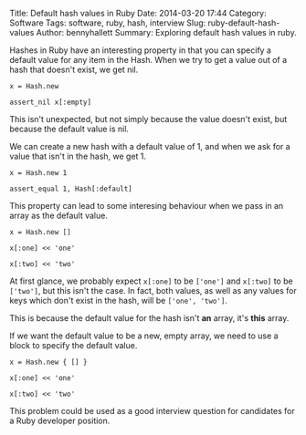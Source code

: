 Title: Default hash values in Ruby
Date: 2014-03-20 17:44
Category: Software
Tags: software, ruby, hash, interview
Slug: ruby-default-hash-values
Author: bennyhallett
Summary: Exploring default hash values in ruby.

Hashes in Ruby have an interesting property in that you can specify a default value for any item in the Hash. When we try to get a value out of a hash that doesn't exist, we get nil.

`x = Hash.new`

`assert_nil x[:empty]`

This isn't unexpected, but not simply because the value doesn't exist, but because the default value is nil.

We can create a new hash with a default value of 1, and when we ask for a value that isn't in the hash, we get 1.

`x = Hash.new 1`

`assert_equal 1, Hash[:default]`

This property can lead to some interesing behaviour when we pass in an array as the default value.

`x = Hash.new []`

`x[:one] << 'one'`

`x[:two] << 'two'`

At first glance, we probably expect `x[:one]` to be `['one']` and `x[:two]` to be `['two']`, but this isn't the case. In fact, both values, as well as any values for keys which don't exist in the hash, will be `['one', 'two']`.

This is because the default value for the hash isn't **an** array, it's **this** array.

If we want the default value to be a new, empty array, we need to use a block to specify the default value.

`x = Hash.new { [] }`

`x[:one] << 'one'`

`x[:two] << 'two'`

This problem could be used as a good interview question for candidates for a Ruby developer position.
